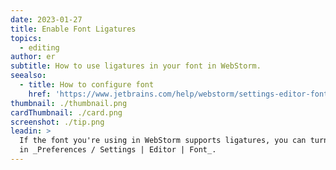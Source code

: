 ```yaml
---
date: 2023-01-27
title: Enable Font Ligatures
topics:
  - editing
author: er
subtitle: How to use ligatures in your font in WebStorm.
seealso:
  - title: How to configure font
    href: 'https://www.jetbrains.com/help/webstorm/settings-editor-font.html'
thumbnail: ./thumbnail.png
cardThumbnail: ./card.png
screenshot: ./tip.png
leadin: >
  If the font you're using in WebStorm supports ligatures, you can turn them on
  in _Preferences / Settings | Editor | Font_.
---
```


